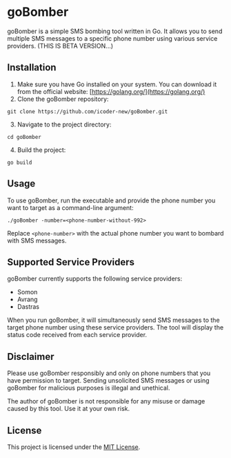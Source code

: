 # goBomber

goBomber is a simple SMS bombing tool written in Go. It allows you to send multiple SMS messages to a specific phone number using various service providers. (THIS IS BETA VERSION...)

## Installation

1. Make sure you have Go installed on your system. You can download it from the official website: [https://golang.org/](https://golang.org/)
2. Clone the goBomber repository:
```shell
git clone https://github.com/icoder-new/goBomber.git
```
3. Navigate to the project directory:
```shell
cd goBomber
```
4. Build the project:
```shell
go build
```
## Usage

To use goBomber, run the executable and provide the phone number you want to target as a command-line argument:
```shell
./goBomber -number=<phone-number-without-992>
```

Replace `<phone-number>` with the actual phone number you want to bombard with SMS messages. 

## Supported Service Providers

goBomber currently supports the following service providers:

- Somon
- Avrang
- Dastras

When you run goBomber, it will simultaneously send SMS messages to the target phone number using these service providers. The tool will display the status code received from each service provider.

## Disclaimer

Please use goBomber responsibly and only on phone numbers that you have permission to target. Sending unsolicited SMS messages or using goBomber for malicious purposes is illegal and unethical.

The author of goBomber is not responsible for any misuse or damage caused by this tool. Use it at your own risk.

## License

This project is licensed under the [MIT License](https://en.wikipedia.org/wiki/MIT_License).